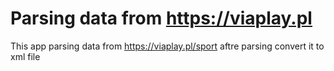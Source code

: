 # Parsing data from https://viaplay.pl

This app parsing data from https://viaplay.pl/sport aftre parsing convert it to xml file

